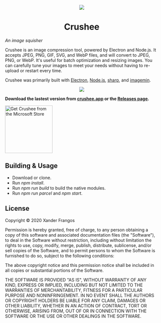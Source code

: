 <p align="center">
  <img src="https://crushee.app/assets/img/icon.svg">
</p>
<h1 align="center">Crushee</h1>

*An image squisher*

Crushee is an image compression tool, powered by Electron and Node.js. It accepts JPEG, PNG, GIF, SVG, and WebP files, and will convert to JPEG, PNG, or WebP. It's useful for batch optimization and resizing images. You can carefully tune your images to meet your needs without having to re-upload or restart every time.

Crushee was primarily built with [Electron](https://electronjs.org/), [Node.js](https://nodejs.org/), [sharp](https://github.com/lovell/sharp/), and [imagemin](https://github.com/imagemin/imagemin).

<p align="center">
  <img src="https://crushee.app/assets/img/crushee-1.jpg">
</p>


**Download the lastest version from [crushee.app](https://crushee.app/) or the [Releases page](https://github.com/xanderfrangos/crushee/releases).**

<a href="https://www.microsoft.com/store/apps/9PD9XNZT1XL8" target="_blank"><img width="156" src="https://crushee.app/assets/img/ms-store.svg" alt="Get Crushee from the Microsoft Store"></a>

## Building & Usage

- Download or clone.
- Run *npm install*.
- Run *npm run build* to build the native modules.
- Run *npm run parcel* and *npm start*.



## License

Copyright © 2020 Xander Frangos

Permission is hereby granted, free of charge, to any person obtaining a copy of this software and associated documentation files (the "Software"), to deal in the Software without restriction, including without limitation the rights to use, copy, modify, merge, publish, distribute, sublicense, and/or sell copies of the Software, and to permit persons to whom the Software is furnished to do so, subject to the following conditions:

The above copyright notice and this permission notice shall be included in all copies or substantial portions of the Software.

THE SOFTWARE IS PROVIDED "AS IS", WITHOUT WARRANTY OF ANY KIND, EXPRESS OR IMPLIED, INCLUDING BUT NOT LIMITED TO THE WARRANTIES OF MERCHANTABILITY, FITNESS FOR A PARTICULAR PURPOSE AND NONINFRINGEMENT. IN NO EVENT SHALL THE AUTHORS OR COPYRIGHT HOLDERS BE LIABLE FOR ANY CLAIM, DAMAGES OR OTHER LIABILITY, WHETHER IN AN ACTION OF CONTRACT, TORT OR OTHERWISE, ARISING FROM, OUT OF OR IN CONNECTION WITH THE SOFTWARE OR THE USE OR OTHER DEALINGS IN THE SOFTWARE.
